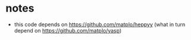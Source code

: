 # notes

- this code depends on https://github.com/matplo/heppyy (what in turn depend on https://github.com/matplo/yasp)